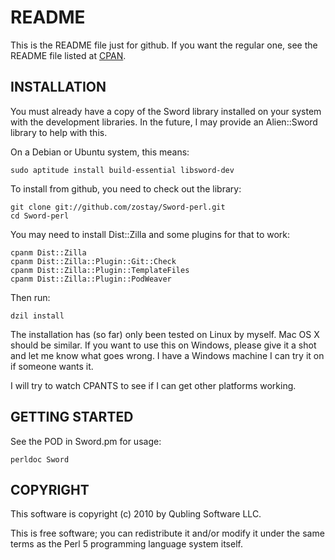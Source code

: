 # README

This is the README file just for github. If you want the regular one, see the README file listed at [CPAN](http://search.cpan.org/dist/Sword/).

## INSTALLATION

You must already have a copy of the Sword library installed on your system with
the development libraries. In the future, I may provide an Alien::Sword library
to help with this.

On a Debian or Ubuntu system, this means:

    sudo aptitude install build-essential libsword-dev

To install from github, you need to check out the library:

    git clone git://github.com/zostay/Sword-perl.git
    cd Sword-perl

You may need to install Dist::Zilla and some plugins for that to work:

    cpanm Dist::Zilla
    cpanm Dist::Zilla::Plugin::Git::Check
    cpanm Dist::Zilla::Plugin::TemplateFiles
    cpanm Dist::Zilla::Plugin::PodWeaver

Then run:

    dzil install

The installation has (so far) only been tested on Linux by myself. Mac OS X
should be similar. If you want to use this on Windows, please give it a shot and
let me know what goes wrong. I have a Windows machine I can try it on if someone
wants it.

I will try to watch CPANTS to see if I can get other platforms working.

## GETTING STARTED

See the POD in Sword.pm for usage:

    perldoc Sword

## COPYRIGHT

This software is copyright (c) 2010 by Qubling Software LLC.

This is free software; you can redistribute it and/or modify it under
the same terms as the Perl 5 programming language system itself.

